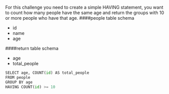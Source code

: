 For this challenge you need to create a simple HAVING statement, you want to count how many people have the same age and return the groups with 10 or more people who have that age.
####people table schema

* id
* name
* age

####return table schema

* age
* total_people
```py
SELECT age, COUNT(id) AS total_people
FROM people
GROUP BY age
HAVING COUNT(id) >= 10
```
